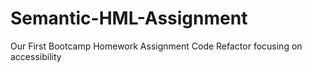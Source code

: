 # Semantic-HML-Assignment
Our First Bootcamp Homework Assignment Code Refactor focusing on accessibility
